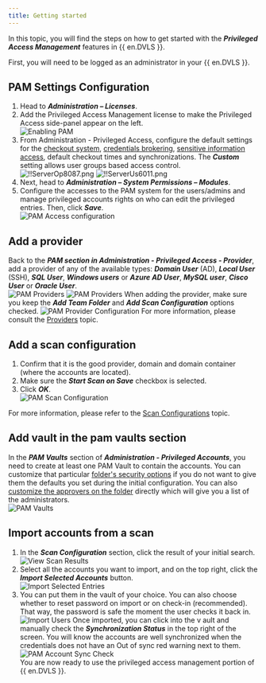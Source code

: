 ```yaml
---
title: Getting started
---
```

In this topic, you will find the steps on how to get started with the ***Privileged Access Management*** features in {{ en.DVLS }}.  

First, you will need to be logged as an administrator in your {{ en.DVLS }}. 

## PAM Settings Configuration 

1. Head to ***Administration – Licenses***. 
1. Add the Privileged Access Management license to make the Privileged Access side-panel appear on the left.  
![Enabling PAM](https://webdevolutions.azureedge.net/docs/en/server/ServerUs6009.png) 
1. From Administration - Privileged Access, configure the default settings for the [checkout system](/server/privileged-access-management/checkout-process/), [credentials brokering](/server/privileged-access-management/view-sensitive-data-account-brokering/), [sensitive information access](/server/privileged-access-management/view-sensitive-data-account-brokering/), default checkout times and synchronizations. The ***Custom*** setting allows user groups based access control.  
![!!ServerOp8087.png](https://webdevolutions.azureedge.net/docs/en/server/ServerOp8087.png) 
![!!ServerUs6011.png](https://webdevolutions.azureedge.net/docs/en/server/ServerUs6011.png) 
1. Next, head to ***Administration – System Permissions – Modules***. 
1. Configure the accesses to the PAM system for the users/admins and manage privileged accounts rights on who can edit the privileged entries. Then, click ***Save***.  
![PAM Access configuration](https://webdevolutions.azureedge.net/docs/en/server/ServerUs6012.png) 

## Add a provider 

Back to the ***PAM section in Administration - Privileged Access - Provider***, add a provider of any of the available types: ***Domain User*** (AD), ***Local User*** (SSH), ***SQL User***, ***Windows users*** or ***Azure AD User***, ***MySQL user***, ***Cisco User*** or ***Oracle User***.  
![PAM Providers](https://webdevolutions.azureedge.net/docs/en/server/ServerOp8088.png) 
![PAM Providers](https://webdevolutions.azureedge.net/docs/en/server/ServerOp8090.png) 
When adding the provider, make sure you keep the ***Add Team Folder*** and ***Add Scan Configuration*** options checked. 
![PAM Provider Configuration](https://webdevolutions.azureedge.net/docs/en/server/ServerUs6013.png) 
For more information, please consult the [Providers](/server/privileged-access-management/providers/) topic. 

## Add a scan configuration 

1. Confirm that it is the good provider, domain and domain container (where the accounts are located). 
1. Make sure the ***Start Scan on Save*** checkbox is selected. 
1. Click ***OK***.  
![PAM Scan Configuration](https://webdevolutions.azureedge.net/docs/en/server/ServerUs6014.png) 

For more information, please refer to the [Scan Configurations](/server/privileged-access-management/scan-configurations/) topic. 

## Add vault in the pam vaults section 

In the ***PAM Vaults*** section of ***Administration - Privileged Accounts***, you need to create at least one PAM Vault to contain the accounts. You can customize that particular [folder's security options](/server/privileged-access-management/accounts/) if you do not want to give them the defaults you set during the initial configuration. You can also [customize the approvers on the folder](/server/privileged-access-management/accounts/) directly which will give you a list of the administrators.  
![PAM Vaults](https://webdevolutions.azureedge.net/docs/en/server/ServerUs6015.png) 

## Import accounts from a scan 

1. In the ***Scan Configuration*** section, click the result of your initial search. 
![View Scan Results](https://webdevolutions.azureedge.net/docs/en/server/ServerUs6016.png) 
1. Select all the accounts you want to import, and on the top right, click the ***Import Selected Accounts*** button.  
![Import Selected Entries](https://webdevolutions.azureedge.net/docs/en/server/ServerUs6017.png) 
1. You can put them in the vault of your choice. You can also choose whether to reset password on import or on check-in (recommended). That way, the password is safe the moment the user checks it back in.  
![Import Users](https://webdevolutions.azureedge.net/docs/en/server/ServerUs6018.png) 
Once imported, you can click into the v ault and manually check the ***Synchronization Status*** in the top right of the screen. You will know the accounts are well synchronized when the credentials does not have an Out of sync red warning next to them.  
![PAM Account Sync Check](https://webdevolutions.azureedge.net/docs/en/server/ServerUs6019.png)  
You are now ready to use the privileged access management portion of {{ en.DVLS }}. 

